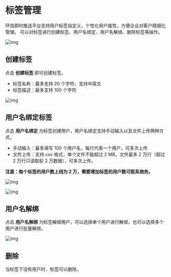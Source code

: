 # 标签管理

环信即时推送平台支持用户标签自定义，个性化用户属性，方便企业对客户精细化管理。 可以对标签进行创建标签、用户名绑定、用户名解绑、删除标签等操作。

![img](/images/instantpush/push_tag_mgmt.png)

## 创建标签

点击 **创建标签** 即可创建标签。

- 标签名称：最多支持 20 个字符，支持中英文
- 标签描述：最多支持 100 个字符

![img](/images/instantpush/push_tag_create.png)

## 用户名绑定标签

点击 **用户名绑定** 为标签创建用户，用户名绑定支持手动输入以及文件上传两种方式。

- 手动输入：最多填写 100 个用户名，每行代表一个用户，可多次上传
- 文件上传：支持 csv 格式，单个文件不能超过 2 MB，文件最多 2 万行（超过 2 万行只读取前 2 万数据），可多次上传。

**注意：每个标签的用户数上线为 2 万，需要增加标签的用户数可联系商务。**

![img](/images/instantpush/push_bindtaguser_manual.png)

![img](/images/instantpush/push_bindtaguser_fileupload.png)

## 用户名解绑

点击 **用户名解绑** 为标签解绑用户，可以选择单个用户进行解绑，也可以选择多个用户进行批量解绑。 

![img](/images/instantpush/push_tag_unbinduser.png)

## 删除

当标签下没有用户时，标签可以删除。